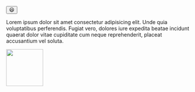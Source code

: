 <!DOCTYPE html>
<html lang="en">
<head>
    <meta charset="UTF-8">
    <meta http-equiv="X-UA-Compatible" content="IE=edge">
    <meta name="viewport" content="width=device-width, initial-scale=1.0">
    <title>Nice😎</title>
    <link rel="stylesheet" href="main.css">
</head>
<body>
    <button>😃</button>
    <p>Lorem ipsum dolor sit amet consectetur adipisicing elit. Unde quia voluptatibus perferendis. Fugiat vero, dolores iure expedita beatae incidunt quaerat dolor vitae cupiditate cum neque reprehenderit, placeat accusantium vel soluta.</p>
    <img src="./Glass bowl.jpg" alt="" width=100 height=100>
</body>
</html>